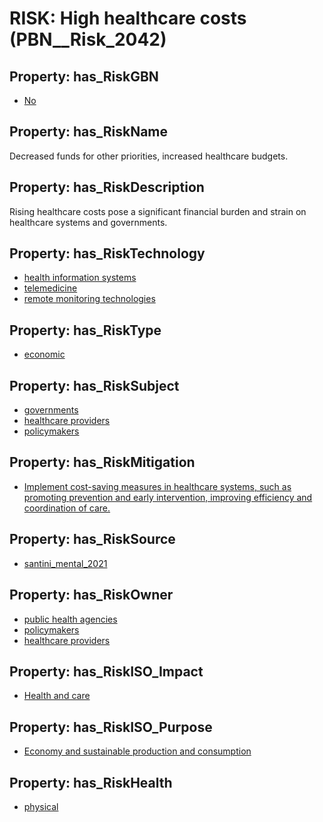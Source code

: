 # RISK: __High healthcare costs__ (PBN__Risk_2042)

## Property: has_RiskGBN

* [No](PBN__RiskGBN_0)

## Property: has_RiskName

Decreased funds for other priorities, increased healthcare budgets.

## Property: has_RiskDescription

Rising healthcare costs pose a significant financial burden and strain on healthcare systems and governments.

## Property: has_RiskTechnology

* [health information systems](PBN__Technology_1516)
* [telemedicine](PBN__Technology_73)
* [remote monitoring technologies](PBN__Technology_405)

## Property: has_RiskType

* [economic](PBN__RiskType_3)

## Property: has_RiskSubject

* [governments](PBN__Stakeholder_47)
* [healthcare providers](PBN__Stakeholder_121)
* [policymakers](PBN__Stakeholder_126)

## Property: has_RiskMitigation

* [Implement cost-saving measures in healthcare systems, such as promoting prevention and early intervention, improving efficiency and coordination of care.](PBN__RiskMitigation_2672)

## Property: has_RiskSource

* [santini_mental_2021](PBN__Article_189)

## Property: has_RiskOwner

* [public health agencies](PBN__Stakeholder_222)
* [policymakers](PBN__Stakeholder_126)
* [healthcare providers](PBN__Stakeholder_121)

## Property: has_RiskISO_Impact

* [Health and care](PBN__RiskISO_Purpose_0)

## Property: has_RiskISO_Purpose

* [Economy and sustainable production and consumption](PBN__RiskISO_Impact_10)

## Property: has_RiskHealth

* [physical](PBN__RiskHealth_0)

